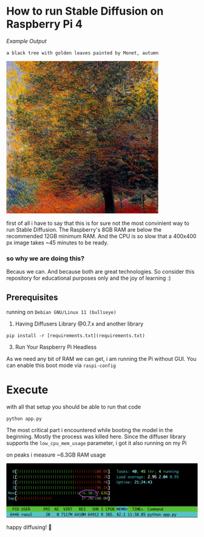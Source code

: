 # How to run Stable Diffusion on Raspberry Pi 4

*Example* *Output*

```
a black tree with golden leaves painted by Monet, autumn
```

![Black Tree with golden leaves](/imgs/tree.png?raw=true "Black Tree with golden leaves")

first of all i have to say that this is for sure not the most convinient way to run Stable Diffusion. The Raspberry's 8GB RAM are below the recommended 12GB minimum RAM. And the CPU is so slow that a 400x400 px image takes ~45 minutes to be ready.

### so why we are doing this?

Becaus we can. And because both are great technologies. So consider this repository for educational purposes only and the joy of learning :)

## Prerequisites

running on `Debian GNU/Linux 11 (bullseye)`

1. Having Diffusers Library @0.7.x and another library

```
pip install -r [requirements.txt](requirements.txt)
```

3. Run Your Raspberry Pi Headless

As we need any bit of RAM we can get, i am running the Pi without GUI. You can enable this boot mode via `raspi-config` 


# Execute

with all that setup you should be able to run that code

```
python app.py
```

The most critical part i encountered while booting the model in the beginning. Mostly the process was killed here. Since the diffuser library supports the `low_cpu_mem_usage` parameter, i got it also running on my Pi

on peaks i measure ~6.3GB RAM usage

![Pi RAM Usage](/imgs/htop-pi.png?raw=true "Pi RAM Usage")

happy diffusing! 🥳
